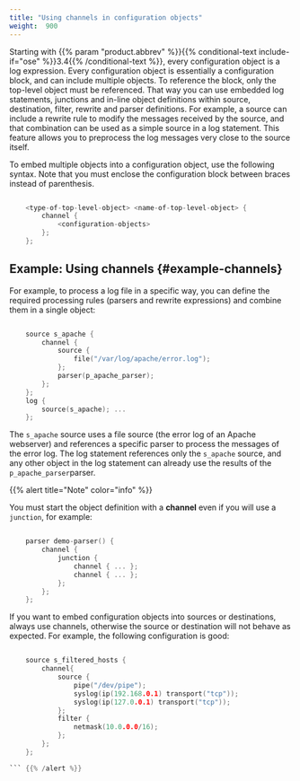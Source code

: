 ```yaml
---
title: "Using channels in configuration objects"
weight:  900
---
```

<!-- DISCLAIMER: This file is based on the syslog-ng Open Source Edition documentation https://github.com/balabit/syslog-ng-ose-guides/commit/2f4a52ee61d1ea9ad27cb4f3168b95408fddfdf2 and is used under the terms of The syslog-ng Open Source Edition Documentation License. The file has been modified by Axoflow. -->

Starting with {{% param "product.abbrev" %}}{{% conditional-text include-if="ose" %}}3.4{{% /conditional-text %}}, every configuration object is a log expression. Every configuration object is essentially a configuration block, and can include multiple objects. To reference the block, only the top-level object must be referenced. That way you can use embedded log statements, junctions and in-line object definitions within source, destination, filter, rewrite and parser definitions. For example, a source can include a rewrite rule to modify the messages received by the source, and that combination can be used as a simple source in a log statement. This feature allows you to preprocess the log messages very close to the source itself.

To embed multiple objects into a configuration object, use the following syntax. Note that you must enclose the configuration block between braces instead of parenthesis.

```c

    <type-of-top-level-object> <name-of-top-level-object> {
        channel {
            <configuration-objects>
        };
    };

```


## Example: Using channels {#example-channels}

For example, to process a log file in a specific way, you can define the required processing rules (parsers and rewrite expressions) and combine them in a single object:

```c

    source s_apache {
        channel {
            source {
                file("/var/log/apache/error.log");
            };
            parser(p_apache_parser);
        };
    };
    log {
        source(s_apache); ...
    };

```

The `s_apache` source uses a file source (the error log of an Apache webserver) and references a specific parser to process the messages of the error log. The log statement references only the `s_apache` source, and any other object in the log statement can already use the results of the `p_apache_parser`parser.


{{% alert title="Note" color="info" %}}

You must start the object definition with a **channel** even if you will use a `junction`, for example:

```c

    parser demo-parser() {
        channel {
            junction {
                channel { ... };
                channel { ... };
            };
        };
    };

```

If you want to embed configuration objects into sources or destinations, always use channels, otherwise the source or destination will not behave as expected. For example, the following configuration is good:

```c

    source s_filtered_hosts {
        channel{
            source {
                pipe("/dev/pipe");
                syslog(ip(192.168.0.1) transport("tcp"));
                syslog(ip(127.0.0.1) transport("tcp"));
            };
            filter {
                netmask(10.0.0.0/16);
            };
        };
    };

``` {{% /alert %}}
